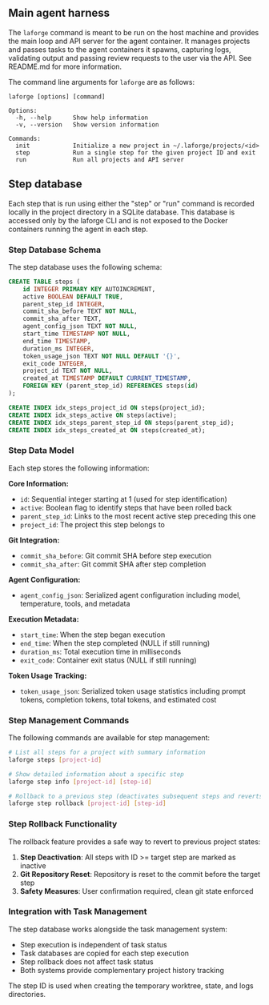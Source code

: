 ## Main agent harness

The `laforge` command is meant to be run on the host machine and provides the
main loop and API server for the agent container. It manages projects and passes
tasks to the agent containers it spawns, capturing logs, validating output and
passing review requests to the user via the API. See README.md for more
information.

The command line arguments for `laforge` are as follows:
```
laforge [options] [command]

Options:
  -h, --help      Show help information
  -v, --version   Show version information

Commands:
  init            Initialize a new project in ~/.laforge/projects/<id>
  step            Run a single step for the given project ID and exit
  run             Run all projects and API server
```

## Step database

Each step that is run using either the "step" or "run" command is recorded
locally in the project directory in a SQLite database. This database is accessed
only by the laforge CLI and is not exposed to the Docker containers running the
agent in each step.

### Step Database Schema

The step database uses the following schema:

```sql
CREATE TABLE steps (
    id INTEGER PRIMARY KEY AUTOINCREMENT,
    active BOOLEAN DEFAULT TRUE,
    parent_step_id INTEGER,
    commit_sha_before TEXT NOT NULL,
    commit_sha_after TEXT,
    agent_config_json TEXT NOT NULL,
    start_time TIMESTAMP NOT NULL,
    end_time TIMESTAMP,
    duration_ms INTEGER,
    token_usage_json TEXT NOT NULL DEFAULT '{}',
    exit_code INTEGER,
    project_id TEXT NOT NULL,
    created_at TIMESTAMP DEFAULT CURRENT_TIMESTAMP,
    FOREIGN KEY (parent_step_id) REFERENCES steps(id)
);

CREATE INDEX idx_steps_project_id ON steps(project_id);
CREATE INDEX idx_steps_active ON steps(active);
CREATE INDEX idx_steps_parent_step_id ON steps(parent_step_id);
CREATE INDEX idx_steps_created_at ON steps(created_at);
```

### Step Data Model

Each step stores the following information:

**Core Information:**
- `id`: Sequential integer starting at 1 (used for step identification)
- `active`: Boolean flag to identify steps that have been rolled back
- `parent_step_id`: Links to the most recent active step preceding this one
- `project_id`: The project this step belongs to

**Git Integration:**
- `commit_sha_before`: Git commit SHA before step execution
- `commit_sha_after`: Git commit SHA after step completion

**Agent Configuration:**
- `agent_config_json`: Serialized agent configuration including model, temperature, tools, and metadata

**Execution Metadata:**
- `start_time`: When the step began execution
- `end_time`: When the step completed (NULL if still running)
- `duration_ms`: Total execution time in milliseconds
- `exit_code`: Container exit status (NULL if still running)

**Token Usage Tracking:**
- `token_usage_json`: Serialized token usage statistics including prompt tokens, completion tokens, total tokens, and estimated cost

### Step Management Commands

The following commands are available for step management:

```bash
# List all steps for a project with summary information
laforge steps [project-id]

# Show detailed information about a specific step
laforge step info [project-id] [step-id]

# Rollback to a previous step (deactivates subsequent steps and reverts git)
laforge step rollback [project-id] [step-id]
```

### Step Rollback Functionality

The rollback feature provides a safe way to revert to previous project states:

1. **Step Deactivation**: All steps with ID >= target step are marked as inactive
2. **Git Repository Reset**: Repository is reset to the commit before the target step
3. **Safety Measures**: User confirmation required, clean git state enforced

### Integration with Task Management

The step database works alongside the task management system:
- Step execution is independent of task status
- Task databases are copied for each step execution
- Step rollback does not affect task status
- Both systems provide complementary project history tracking

The step ID is used when creating the temporary worktree, state, and logs directories.
